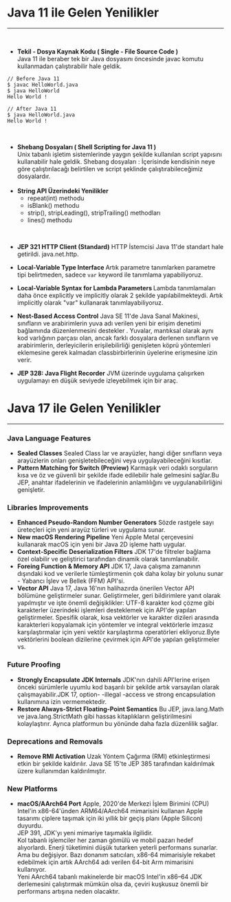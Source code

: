 # Java 11 ile Gelen Yenilikler
<hr><br>

* <b>Tekil - Dosya Kaynak Kodu ( Single - File Source Code )</b> <br>
Java 11 ile beraber tek bir Java dosyasını öncesinde javac komutu kullanmadan çalıştırabilir hale geldik. 

```
// Before Java 11 
$ javac HelloWorld.java
$ java HelloWorld 
Hello World !

// After Java 11
$ java HelloWorld.java
Hello World !
```
<br>

* <b>Shebang Dosyaları ( Shell Scripting for Java 11 )</b> <br>
Unix tabanlı işletim sistemlerinde yaygın şekilde kullanılan script yapısını kullanabilir hale geldik. Shebang dosyaları : İçerisinde kendisinin neye göre çalıştırılacağı belirtilen ve script şeklinde çalıştırabileceğimiz dosyalardır. <br><br>
* <b>String API Üzerindeki Yenilikler </b>
    * repeat(int) methodu
    * isBlank() methodu
    * strip(), stripLeading(), stripTrailing() methodları
    * lines() methodu
<br>

* <b>JEP 321 HTTP Client (Standard)</b>
HTTP İstemcisi Java 11'de standart hale getirildi. java.net.http. <br>

* <b>Local-Variable Type Interface </b>
Artık parametre tanımlarken parametre tipi belirtmeden, sadece `var` keyword ile tanımlama yapabiliyoruz. <br>

* <b>Local-Variable Syntax for Lambda Parameters </b>
Lambda tanımlamaları daha önce explicitly ve implicitly olarak 2 şekilde yapılabilmekteydi. Artık implicitly olarak "var" kullanarak tanımlayabiliyoruz. <br>

* <b>Nest-Based Access Control</b>
Java SE 11'de Java Sanal Makinesi, sınıfların ve arabirimlerin yuva adı verilen yeni bir erişim denetimi bağlamında düzenlenmesini destekler . Yuvalar, mantıksal olarak aynı kod varlığının parçası olan, ancak farklı dosyalara derlenen sınıfların ve arabirimlerin, derleyicilerin erişilebilirliği genişleten köprü yöntemleri eklemesine gerek kalmadan classbirbirlerinin üyelerine erişmesine izin verir. <br>

* <b>JEP 328: Java Flight Recorder</b>
JVM üzerinde uygulama çalışırken uygulamayı en düşük seviyede izleyebilmek için bir araç.


# Java 17 ile Gelen Yenilikler
<hr>

### Java Language Features
* <b>Sealed Classes</b>
Sealed Class lar ve arayüzler, hangi diğer sınıfların veya arayüzlerin onları genişletebileceğini veya uygulayabileceğini kısıtlar.
* <b>Pattern Matching for Switch (Preview)</b>
Karmaşık veri odaklı sorguların kısa ve öz ve güvenli bir şekilde ifade edilebilir hale gelmesini sağlar.Bu JEP, anahtar ifadelerinin ve ifadelerinin anlamlılığını ve uygulanabilirliğini genişletir.

### Libraries Improvements
* <b>Enhanced Pseudo-Random Number Generators</b>
Sözde rastgele sayı üreteçleri için yeni arayüz türleri ve uygulama sunar.
* <b>New macOS Rendering Pipeline</b>
Yeni Apple Metal çerçevesini kullanarak macOS için yeni bir Java 2D işleme hattı uygular.
* <b>Context-Specific Deserialization Filters</b>
JDK 17'de filtreler bağlama özel olabilir ve geliştirici tarafından dinamik olarak tanımlanabilir.
* <b>Foreing Function & Memory API</b>
JDK 17, Java çalışma zamanının dışındaki kod ve verilerle tümleştirmenin çok daha kolay bir yolunu sunar - Yabancı İşlev ve Bellek (FFM) API'si.
* <b>Vector API</b>
Java 17, Java 16'nın halihazırda önerilen Vector API bölümüne geliştirmeler sunar. Geliştirmeler, geri bildirimlere yanıt olarak yapılmıştır ve işte önemli değişiklikler: UTF-8 karakter kod çözme gibi karakterler üzerindeki işlemleri desteklemek için API'de yapılan geliştirmeler. Spesifik olarak, kısa vektörler ve karakter dizileri arasında karakterleri kopyalamak için yöntemler ve integral vektörlerle imzasız karşılaştırmalar için yeni vektör karşılaştırma operatörleri ekliyoruz.Byte vektörlerini boolean dizilerine çevirmek için API'de yapılan geliştirmeler vs.

### Future Proofing
* <b>Strongly Encapsulate JDK Internals</b>
JDK'nın dahili API'lerine erişen önceki sürümlerle uyumlu kod başarılı bir şekilde artık varsayılan olarak çalışmayabilir.JDK 17, option- -illegal -access ve strong encapsulation kullanımına izin vermemektedir.  
* <b>Restore Always-Strict Floating-Point Semantics</b>
Bu JEP, java.lang.Math ve java.lang.StrictMath gibi hassas kitaplıkların geliştirilmesini kolaylaştırır. Ayrıca platformun bu yönünde daha fazla düzenlilik sağlar.

### Deprecations and Removals
* <b>Remove RMI Activation</b>
Uzak Yöntem Çağırma (RMI) etkinleştirmesi etkin bir şekilde kaldırılır. Java SE 15'te JEP 385 tarafından kaldırılmak üzere kullanımdan kaldırılmıştır.

### New Platforms 
* <b>macOS/AArch64 Port</b>
Apple, 2020'de Merkezi İşlem Birimini (CPU) Intel'in x86-64'ünden ARM64/AArch64 mimarisini kullanan Apple tasarımı çiplere taşımak için iki yıllık bir geçiş planı (Apple Silicon) duyurdu.<br>
JEP 391, JDK'yı yeni mimariye taşımakla ilgilidir. <br>
Kol tabanlı işlemciler her zaman gömülü ve mobil pazarı hedef alıyorlardı. Enerji tüketimini düşük tutarken yeterli performans sunarlar. Ama bu değişiyor. Bazı donanım satıcıları, x86-64 mimarisiyle rekabet edebilmek için artık AArch64 adı verilen 64-bit Arm mimarisini kullanıyor. <br>
Yeni AArch64 tabanlı makinelerde bir macOS Intel'in x86–64 JDK derlemesini çalıştırmak mümkün olsa da, çeviri kuşkusuz önemli bir performans artışına neden olacaktır.



